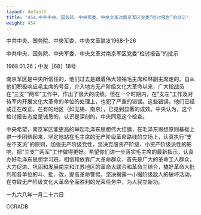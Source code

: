 ```yaml
---
layout: default
title: "454.中共中央、国务院、中央军委、中央文革对南京军区党委“检讨报告”的批示"
weight: 454
---
```


中共中央、国务院、中央军委、中央文革联发1968-1-26

中共中央、国务院、中央军委、中央文革对南京军区党委“检讨报告”的批示

1968.01.26；中发［68］18号

南京军区是中央所信任的，他们过去是跟着伟大领袖毛主席和林副主席走的。自从他们积极响应毛主席的号召，介入地方无产阶级文化大革命以来，广大指战员在“三支”“两军”工作中，作出了很大的成绩。但在一个时期内，在“支左”工作及对待军内开展文化大革命的单位的处理上，也犯了严重的错误。这些错误，他们已经或正在改正。在有的地区（如无锡、南京），已见到显著的成效。中央认为，这个检讨报告态度是诚恳的，认识是深刻的，中央同意这个检查。

中央希望，南京军区能更高的举起毛泽东思想伟大红旗，在毛泽东思想原则基础上进一步团结起来，坚定地站在毛主席的无产阶级革命路线的立场上，认真执行“支左不支派”的原则，加强无产阶级党性，坚决克服资产阶级、小资产阶级派性的影响，把“三支”“两军”工作做得更好。希望你们进一步落实毛主席的最新指示，认真办好毛泽东思想学习班，相信和依靠广大革命群众，首先是广大的革命工人群众，大力促进、巩固和发展南京和江苏地区的革命大联合和革命三结合，搞好革命大批判和各单位的斗、批、改，提高革命警惕，坚决揭露一小撮阶级敌人的破坏活动，在夺取无产阶级文化大革命全面胜利的光荣任务中，为人民立新功。

一九六八年一月二十六日

CCRADB

